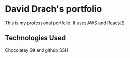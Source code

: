 # David Drach's portfolio
This is my professional portfolio. It uses AWS and ReactJS.
## Technologies Used
Chocolatey
Git and github
SSH
